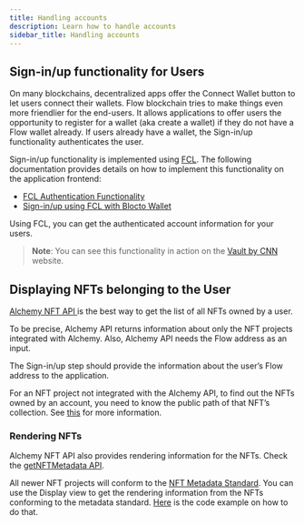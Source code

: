 ```yaml
---
title: Handling accounts
description: Learn how to handle accounts
sidebar_title: Handling accounts
---
```


## Sign-in/up functionality for Users

On many blockchains, decentralized apps offer the Connect Wallet button to let users connect their wallets. Flow blockchain tries to make things even more friendlier for the end-users. It allows applications to offer users the opportunity to register for a wallet (aka create a wallet) if they do not have a Flow wallet already. If users already have a wallet, the Sign-in/up functionality authenticates the user.

Sign-in/up functionality is implemented using [FCL](fcl/). The following documentation provides details on how to implement this functionality on the application frontend:

- [FCL Authentication Functionality](https://developers.flow.com/tools/fcl-js/reference/authentication)
- [Sign-in/up using FCL with Blocto Wallet](https://docs.blocto.app/blocto-sdk/flow/login-register)

Using FCL, you can get the authenticated account information for your users.

> **Note**: You can see this functionality in action on the [Vault by CNN](https://vault.cnn.com/) website.

## Displaying NFTs belonging to the User

[Alchemy NFT API ](https://docs.alchemy.com/flow/documentation/flow-nft-apis)is the best way to get the list of all NFTs owned by a user.

To be precise, Alchemy API returns information about only the NFT projects integrated with Alchemy. Also, Alchemy API needs the Flow address as an input.

The Sign-in/up step should provide the information about the user’s Flow address to the application.

For an NFT project not integrated with the Alchemy API, to find out the NFTs owned by an account, you need to know the public path of that NFT’s collection. See [this](https://github.com/onflow/flow-nft#list-nfts-in-an-account) for more information.

### Rendering NFTs

Alchemy NFT API also provides rendering information for the NFTs. Check the [getNFTMetadata API](https://docs.alchemy.com/flow/documentation/flow-nft-apis/getnftmetadata-api).

All newer NFT projects will conform to the [NFT Metadata Standard](https://github.com/onflow/flow-nft/#nft-metadata). You can use the Display view to get the rendering information from the NFTs conforming to the metadata standard. [Here](https://github.com/onflow/flow-nft/tree/nft-metadata#how-to-read-metadata) is the code example on how to do that.
